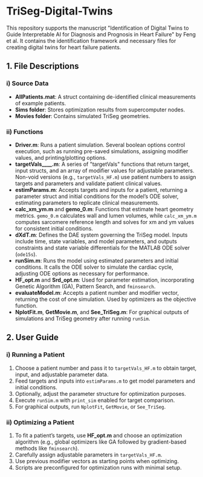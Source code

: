 # TriSeg-Digital-Twins
This repository supports the manuscript "Identification of Digital Twins to Guide Interpretable AI for Diagnosis and Prognosis in Heart Failure" by Feng et al. It contains the identification framework and necessary files for creating digital twins for heart failure patients.

## 1. File Descriptions

### i) Source Data
- **AllPatients.mat**: A struct containing de-identified clinical measurements of example patients.
- **Sims folder**: Stores optimization results from supercomputer nodes.
- **Movies folder**: Contains simulated TriSeg geometries.

### ii) Functions
- **Driver.m**: Runs a patient simulation. Several boolean options control execution, such as running pre-saved simulations, assigning modifier values, and printing/plotting options.
- **targetVals____.m**: A series of "targetVals" functions that return target, input structs, and an array of modifier values for adjustable parameters. Non-void versions (e.g., `targetVals_HF.m`) use patient numbers to assign targets and parameters and validate patient clinical values.
- **estimParams.m**: Accepts targets and inputs for a patient, returning a parameter struct and initial conditions for the model’s ODE solver, estimating parameters to replicate clinical measurements.
- **calc_xm_ym.m** and **gemo_0.m**: Functions that estimate heart geometry metrics. `gemo_0.m` calculates wall and lumen volumes, while `calc_xm_ym.m` computes sarcomere reference length and solves for xm and ym values for consistent initial conditions.
- **dXdT.m**: Defines the DAE system governing the TriSeg model. Inputs include time, state variables, and model parameters, and outputs constraints and state variable differentials for the MATLAB ODE solver (`ode15s`).
- **runSim.m**: Runs the model using estimated parameters and initial conditions. It calls the ODE solver to simulate the cardiac cycle, adjusting ODE options as necessary for performance.
- **HF_opt.m** and **Srd_opt.m**: Used for parameter estimation, incorporating Genetic Algorithm (GA), Pattern Search, and `fminsearch`.
- **evaluateModel.m**: Accepts a patient number and modifier vector, returning the cost of one simulation. Used by optimizers as the objective function.
- **NplotFit.m**, **GetMovie.m**, and **See_TriSeg.m**: For graphical outputs of simulations and TriSeg geometry after running `runSim`.

## 2. User Guide

### i) Running a Patient
1. Choose a patient number and pass it to `targetVals_HF.m` to obtain target, input, and adjustable parameter data.
2. Feed targets and inputs into `estimParams.m` to get model parameters and initial conditions.
3. Optionally, adjust the parameter structure for optimization purposes.
4. Execute `runSim.m` with `print_sim` enabled for target comparison.
5. For graphical outputs, run `NplotFit`, `GetMovie`, or `See_TriSeg`.

### ii) Optimizing a Patient
1. To fit a patient’s targets, use **HF_opt.m** and choose an optimization algorithm (e.g., global optimizers like GA followed by gradient-based methods like `fminsearch`).
2. Carefully assign adjustable parameters in `targetVals_HF.m`.
3. Use previous modifier vectors as starting points when optimizing.
4. Scripts are preconfigured for optimization runs with minimal setup.

